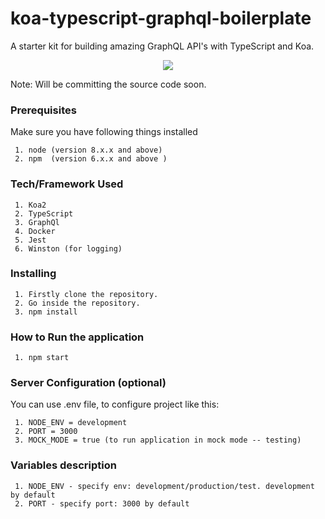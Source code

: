 # koa-typescript-graphql-boilerplate
A starter kit for building amazing GraphQL API's with TypeScript and Koa.

<div align="center"><img src="https://imgur.com/1MfnLVl.png" /></div>

Note: Will be committing the source code soon.

### Prerequisites
Make sure you have following things installed
```
 1. node (version 8.x.x and above)
 2. npm  (version 6.x.x and above )
```

### Tech/Framework Used
```
 1. Koa2
 2. TypeScript
 3. GraphQl
 4. Docker
 5. Jest
 6. Winston (for logging)
```

### Installing
```
 1. Firstly clone the repository.
 2. Go inside the repository.
 3. npm install
```

### How to Run the application
```
 1. npm start
```

### Server Configuration (optional)
You can use .env file, to configure project like this:
```
 1. NODE_ENV = development
 2. PORT = 3000
 3. MOCK_MODE = true (to run application in mock mode -- testing)
```

### Variables description
```
 1. NODE_ENV - specify env: development/production/test. development by default
 2. PORT - specify port: 3000 by default
```
